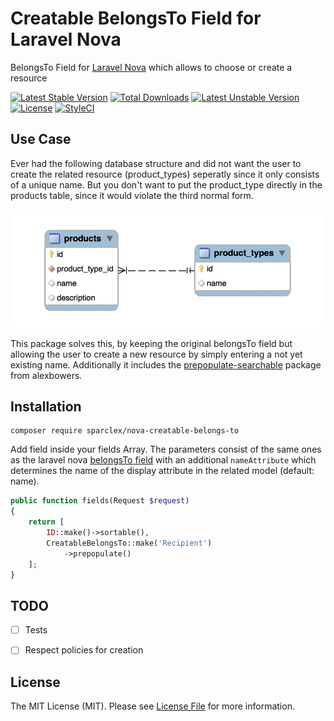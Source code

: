# Creatable BelongsTo Field for Laravel Nova
BelongsTo Field for [Laravel Nova](https://nova.laravel.com) which allows to choose or create a resource

[![Latest Stable Version](https://poser.pugx.org/sparclex/nova-creatable-belongs-to/v/stable)](https://packagist.org/packages/sparclex/nova-creatable-belongs-to)
[![Total Downloads](https://poser.pugx.org/sparclex/nova-creatable-belongs-to/downloads)](https://packagist.org/packages/sparclex/nova-creatable-belongs-to)
[![Latest Unstable Version](https://poser.pugx.org/sparclex/nova-creatable-belongs-to/v/unstable)](https://packagist.org/packages/sparclex/nova-creatable-belongs-to)
[![License](https://poser.pugx.org/sparclex/nova-creatable-belongs-to/license)](https://packagist.org/packages/sparclex/nova-creatable-belongs-to)
[![StyleCI](https://github.styleci.io/repos/163976480/shield?branch=master)](https://github.styleci.io/repos/163976480)

## Use Case

Ever had the following database structure and did not want the user to create the related resource (product_types) seperatly since it only consists of a unique name. But you don't want to put the product_type directly in the products table, since it would violate the third normal form.

![Database setup example](https://github.com/Sparclex/screenshots/blob/master/nova-creatable-belongs-to-database.png)

This package solves this, by keeping the original belongsTo field but allowing the user to create a new resource by simply entering a not yet existing name. Additionally it includes the [prepopulate-searchable](https://github.com/alexbowers/nova-prepopulate-searchable) package from alexbowers.

## Installation

```
composer require sparclex/nova-creatable-belongs-to
```

Add field inside your fields Array. The parameters consist of the same ones as the laravel nova [belongsTo field](https://nova.laravel.com/docs/1.0/resources/relationships.html#belongsto) with an additional `nameAttribute` which determines the name of the display attribute in the related model (default: name). 

```php
public function fields(Request $request)
{
    return [
        ID::make()->sortable(),
        CreatableBelongsTo::make('Recipient')
            ->prepopulate()
    ];
}
```

## TODO
- [ ] Tests
- [ ] Respect policies for creation


## License

The MIT License (MIT). Please see [License File](LICENSE.md) for more information.

